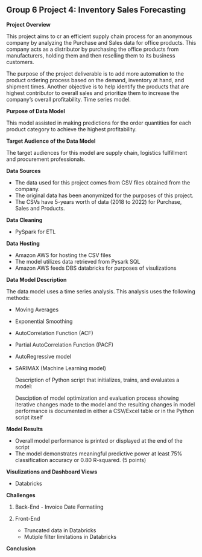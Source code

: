 ## __Group 6 Project 4: Inventory Sales Forecasting__ ##

__Project Overview__

This project aims to cr an efficient supply chain process for an anonymous company by analyzing the Purchase and Sales data for office products. This company acts as a distributor by purchasing the office products from manufacturers, holding them and then reselling them to its business customers. 

The purpose of the project deliverable is to add more automation to the product ordering process based on the demand, inventory at hand, and shipment times. Another objective is to help identify the products that are highest contributor to overall sales and prioritize them to increase the company’s overall profitability. Time series model.

__Purpose of Data Model__

This model assisted in making predictions for the order quantities for each product category to achieve the highest profitability.

__Target Audience of the Data Model__

The target audiences for this model are supply chain, logistics fulfillment and procurement professionals.

__Data Sources__

* The data used for this project comes from CSV files obtained from the company. 
* The original data has been anonymized for the purposes of this project. 
* The CSVs have 5-years worth of data (2018 to 2022) for Purchase, Sales and Products.
      
__Data Cleaning__      

* PySpark for ETL
     
__Data Hosting__ 

* Amazon AWS for hosting the CSV files 
* The model utilizes data retrieved from Pysark SQL
* Amazon AWS feeds DBS databricks for purposes of visulizations  

__Data Model Description__

The data model uses a time series analysis. This analysis uses the following methods:

* Moving Averages
* Exponential Smoothing
* AutoCorrelation Function (ACF)
* Partial AutoCorrelation Function (PACF)
* AutoRegressive model
* SARIMAX (Machine Learning model)

  Description of Python script that initializes, trains, and evaluates a model:
  
  Desciption of model optimization and evaluation process showing iterative changes made to the model and the resulting changes in model performance is documented in either a CSV/Excel table or in the Python script itself

__Model Results__

   * Overall model performance is printed or displayed at the end of the script
   * The model demonstrates meaningful predictive power at least 75% classification accuracy or 0.80 R-squared. (5 points)
   
__Visulizations and Dashboard Views__

  - Databricks

__Challenges__

1) Back-End
       - Invoice Date Formatiing


3) Front-End
      - Truncated data in Databricks
      - Mutiple filter limitations in Databricks

__Conclusion__
